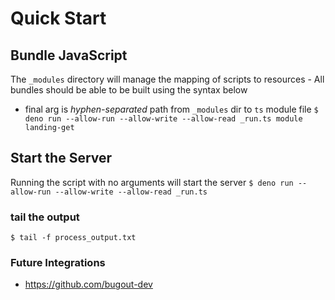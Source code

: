 # Quick Start

## Bundle JavaScript
The `_modules` directory will manage the mapping of scripts to resources - All bundles should be able to be built using the syntax below
  - final arg is _hyphen-separated_ path from `_modules` dir to `ts` module file
`$ deno run --allow-run --allow-write --allow-read _run.ts module landing-get`

## Start the Server
Running the script with no arguments will start the server
`$ deno run --allow-run --allow-write --allow-read _run.ts`

### tail the output
`$ tail -f process_output.txt`

### Future Integrations
- https://github.com/bugout-dev